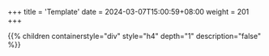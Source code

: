 +++
title = 'Template'
date = 2024-03-07T15:00:59+08:00
weight = 201
+++

{{% children containerstyle="div" style="h4" depth="1" description="false" %}}

